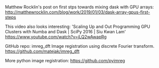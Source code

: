 Matthew Rocklin's post on first stps towards mixing dask with GPU arrays:
http://matthewrocklin.com/blog/work/2019/01/03/dask-array-gpus-first-steps

This video also looks interesting:
'Scaling Up and Out Programming GPU Clusters with Numba and Dask | SciPy 2016 | Siu Kwan Lam'
https://www.youtube.com/watch?v=jLQ2wAwapRg


GitHub repo: imreg_dft
Image registration using discrete Fourier transform.
https://github.com/matejak/imreg_dft

More python image registration: https://github.com/pyimreg
